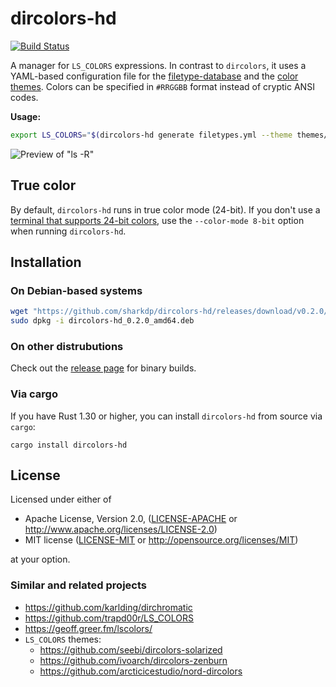 # dircolors-hd

[![Build Status](https://travis-ci.org/sharkdp/dircolors-hd.svg?branch=master)](https://travis-ci.org/sharkdp/dircolors-hd)

A manager for `LS_COLORS` expressions. In contrast to `dircolors`, it uses a YAML-based
configuration file for the [filetype-database](config/filetypes.yml) and the [color
themes](themes/molokai.yml). Colors can be specified in `#RRGGBB` format instead of cryptic ANSI
codes.

**Usage:**
``` bash
export LS_COLORS="$(dircolors-hd generate filetypes.yml --theme themes/molokai.yml)"
```

![Preview of "ls -R"](https://i.imgur.com/oekLIya.png)

## True color

By default, `dircolors-hd` runs in true color mode (24-bit). If you don't use a [terminal
that supports 24-bit colors](https://gist.github.com/XVilka/8346728), use the `--color-mode 8-bit`
option when running `dircolors-hd`.

## Installation

### On Debian-based systems

``` bash
wget "https://github.com/sharkdp/dircolors-hd/releases/download/v0.2.0/dircolors-hd_0.2.0_amd64.deb"
sudo dpkg -i dircolors-hd_0.2.0_amd64.deb
```

### On other distrubutions

Check out the [release page](https://github.com/sharkdp/dircolors-hd/releases) for binary builds.

### Via cargo

If you have Rust 1.30 or higher, you can install `dircolors-hd` from source via `cargo`:
```
cargo install dircolors-hd
```

## License

Licensed under either of

 * Apache License, Version 2.0, ([LICENSE-APACHE](LICENSE-APACHE) or http://www.apache.org/licenses/LICENSE-2.0)
 * MIT license ([LICENSE-MIT](LICENSE-MIT) or http://opensource.org/licenses/MIT)

at your option.

### Similar and related projects

- https://github.com/karlding/dirchromatic
- https://github.com/trapd00r/LS_COLORS
- https://geoff.greer.fm/lscolors/
- `LS_COLORS` themes:
   - https://github.com/seebi/dircolors-solarized
   - https://github.com/ivoarch/dircolors-zenburn
   - https://github.com/arcticicestudio/nord-dircolors
